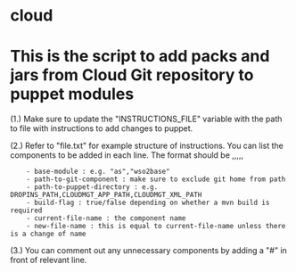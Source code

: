 # cloud

# This is the script to add packs and jars from Cloud Git repository to puppet modules

(1.) Make sure to update the "INSTRUCTIONS_FILE" variable with the path to file with instructions to add changes to puppet.

(2.) Refer to "file.txt" for example structure of instructions.
     You can list the components to be added in each line.
     The format should be <base-module>,<path-to-git-component>,<path-to-puppet-directory>,<build-flag>,<current-file-name>,<new-file-name>
     
        - base-module : e.g. "as","wso2base" 
        - path-to-git-component : make sure to exclude git home from path
        - path-to-puppet-directory : e.g. DROPINS_PATH,CLOUDMGT_APP_PATH,CLOUDMGT_XML_PATH 
        - build-flag : true/false depending on whether a mvn build is required
        - current-file-name : the component name
        - new-file-name : this is equal to current-file-name unless there is a change of name

(3.) You can comment out any unnecessary components by adding a "#" in front of relevant line.


